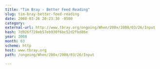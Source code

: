 ```yaml
---
title: "Tim Bray - Better Feed Reading"
slug: tim-bray-better-feed-reading
date: 2008-03-26 20:23:30 -0500
category: 
external-url: http://www.tbray.org/ongoing/When/200x/2008/03/26/Input
hash: 7d926f728eb57eb930f6bc52d2fbd86e
year: 2008
month: 03
scheme: http
host: www.tbray.org
path: /ongoing/When/200x/2008/03/26/Input

---
```



